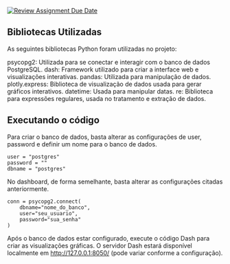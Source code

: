 [![Review Assignment Due Date](https://classroom.github.com/assets/deadline-readme-button-22041afd0340ce965d47ae6ef1cefeee28c7c493a6346c4f15d667ab976d596c.svg)](https://classroom.github.com/a/zixaop7v)

## Bibliotecas Utilizadas
As seguintes bibliotecas Python foram utilizadas no projeto:

psycopg2: Utilizada para se conectar e interagir com o banco de dados PostgreSQL.
dash: Framework utilizado para criar a interface web e visualizações interativas.
pandas: Utilizada para manipulação de dados.
plotly.express: Biblioteca de visualização de dados usada para gerar gráficos interativos.
datetime: Usada para manipular datas.
re: Biblioteca para expressões regulares, usada no tratamento e extração de dados.

## Executando o código

Para criar o banco de dados, basta alterar as configurações de user, password e definir um nome para o banco de dados.

```
user = "postgres"
password = ""
dbname = "postgres"
```

No dashboard, de forma semelhante, basta alterar as configurações citadas anteriormente.

```
conn = psycopg2.connect(
    dbname="nome_do_banco",
    user="seu_usuario",
    password="sua_senha"
)
```

Após o banco de dados estar configurado, execute o código Dash para criar as visualizações gráficas.
O servidor Dash estará disponível localmente em http://127.0.0.1:8050/ (pode variar conforme a configuração).

